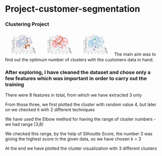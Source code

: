 # Project-customer-segmentation
### Clustering Project

<img src="https://github.com/jatin090/Project-customer-segmentation/blob/main/clusters.gif" width="70%"/>
The main aim was to find out the optimum number of clusters with the customers data in hand.

### After exploring, I have cleaned the dataset and chose only a few features which was important in order to carry out the training 

There were 8 features in total, from which we have extracted 3 only

From those three, we first plotted the cluster with random value 4, but later on we checked it with 2 different techniques

We have used the Elbow method for having the range of cluster numbers -  we had range [3,8]

We checked this range, by the help of Silhoutte Score, the number 3 was giving the highest score in the given data, so we have chosen k = 3

At the end we have plotted the cluster visualization with 3 different clusters
